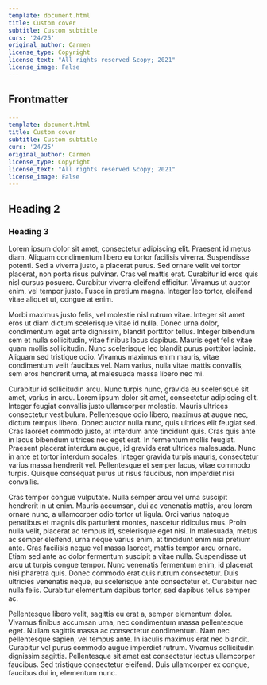 ```yaml
---
template: document.html
title: Custom cover
subtitle: Custom subtitle
curs: '24/25'
original_author: Carmen
license_type: Copyright
license_text: "All rights reserved &copy; 2021"
license_image: False
---
```


## Frontmatter
```yml
---
template: document.html
title: Custom cover
subtitle: Custom subtitle
curs: '24/25'
original_author: Carmen
license_type: Copyright
license_text: "All rights reserved &copy; 2021"
license_image: False
---
```


## Heading 2
### Heading 3

Lorem ipsum dolor sit amet, consectetur adipiscing elit. Praesent id metus diam. Aliquam condimentum libero eu tortor facilisis viverra. Suspendisse potenti. Sed a viverra justo, a placerat purus. Sed ornare velit vel tortor placerat, non porta risus pulvinar. Cras vel mattis erat. Curabitur id eros quis nisl cursus posuere. Curabitur viverra eleifend efficitur. Vivamus ut auctor enim, vel tempor justo. Fusce in pretium magna. Integer leo tortor, eleifend vitae aliquet ut, congue at enim.

Morbi maximus justo felis, vel molestie nisl rutrum vitae. Integer sit amet eros ut diam dictum scelerisque vitae id nulla. Donec urna dolor, condimentum eget ante dignissim, blandit porttitor tellus. Integer bibendum sem et nulla sollicitudin, vitae finibus lacus dapibus. Mauris eget felis vitae quam mollis sollicitudin. Nunc scelerisque leo blandit purus porttitor lacinia. Aliquam sed tristique odio. Vivamus maximus enim mauris, vitae condimentum velit faucibus vel. Nam varius, nulla vitae mattis convallis, sem eros hendrerit urna, at malesuada massa libero nec mi.

Curabitur id sollicitudin arcu. Nunc turpis nunc, gravida eu scelerisque sit amet, varius in arcu. Lorem ipsum dolor sit amet, consectetur adipiscing elit. Integer feugiat convallis justo ullamcorper molestie. Mauris ultrices consectetur vestibulum. Pellentesque odio libero, maximus at augue nec, dictum tempus libero. Donec auctor nulla nunc, quis ultrices elit feugiat sed. Cras laoreet commodo justo, at interdum ante tincidunt quis. Cras quis ante in lacus bibendum ultrices nec eget erat. In fermentum mollis feugiat. Praesent placerat interdum augue, id gravida erat ultrices malesuada. Nunc in ante et tortor interdum sodales. Integer gravida turpis mauris, consectetur varius massa hendrerit vel. Pellentesque et semper lacus, vitae commodo turpis. Quisque consequat purus ut risus faucibus, non imperdiet nisi convallis.

Cras tempor congue vulputate. Nulla semper arcu vel urna suscipit hendrerit in ut enim. Mauris accumsan, dui ac venenatis mattis, arcu lorem ornare nunc, a ullamcorper odio tortor ut ligula. Orci varius natoque penatibus et magnis dis parturient montes, nascetur ridiculus mus. Proin nulla velit, placerat ac tempus id, scelerisque eget nisi. In malesuada, metus ac semper eleifend, urna neque varius enim, at tincidunt enim nisi pretium ante. Cras facilisis neque vel massa laoreet, mattis tempor arcu ornare. Etiam sed ante ac dolor fermentum suscipit a vitae nulla. Suspendisse ut arcu ut turpis congue tempor. Nunc venenatis fermentum enim, id placerat nisi pharetra quis. Donec commodo erat quis rutrum consectetur. Duis ultricies venenatis neque, eu scelerisque ante consectetur et. Curabitur nec nulla felis. Curabitur elementum dapibus tortor, sed dapibus tellus semper ac.

Pellentesque libero velit, sagittis eu erat a, semper elementum dolor. Vivamus finibus accumsan urna, nec condimentum massa pellentesque eget. Nullam sagittis massa ac consectetur condimentum. Nam nec pellentesque sapien, vel tempus ante. In iaculis maximus erat nec blandit. Curabitur vel purus commodo augue imperdiet rutrum. Vivamus sollicitudin dignissim sagittis. Pellentesque sit amet est consectetur lectus ullamcorper faucibus. Sed tristique consectetur eleifend. Duis ullamcorper ex congue, faucibus dui in, elementum nunc.
